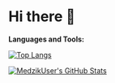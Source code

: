 # Hi there 👋

**Languages and Tools:**

[![Top Langs](https://github-readme-stats.vercel.app/api/top-langs/?username=MedzikUser&theme=radical&count_private=true&layout=compact)](https://github.com/MedzikUser)

[![MedzikUser's GitHub Stats](https://github-readme-stats.vercel.app/api?username=MedzikUser&show_icons=true&theme=radical&line_height=27&include_all_commits=true&count_private=true)](https://github.com/MedzikUser)
